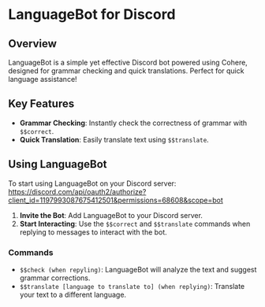 # LanguageBot for Discord

## Overview
LanguageBot is a simple yet effective Discord bot powered using Cohere, designed for grammar checking and quick translations. Perfect for quick language assistance!

## Key Features
- **Grammar Checking**: Instantly check the correctness of grammar with `$$correct`.
- **Quick Translation**: Easily translate text using `$$translate`.

## Using LanguageBot
To start using LanguageBot on your Discord server: https://discord.com/api/oauth2/authorize?client_id=1197993087675412501&permissions=68608&scope=bot

1. **Invite the Bot**: Add LanguageBot to your Discord server.
2. **Start Interacting**: Use the `$$correct` and `$$translate` commands when replying to messages to interact with the bot.

### Commands
- `$$check (when repyling)`: LanguageBot will analyze the text and suggest grammar corrections.
- `$$translate [language to translate to] (when replying)`: Translate your text to a different language.


